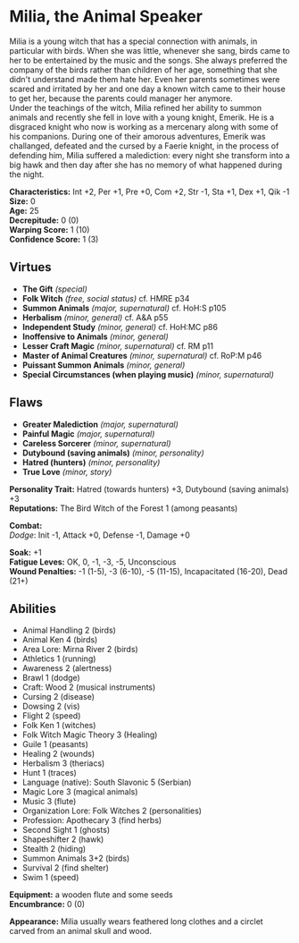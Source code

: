 # Milia, the Animal Speaker  

Milia is a young witch that has a special connection with animals, in particular with birds. When she was little, whenever she sang, birds came to her to be entertained by the music and the songs. She always preferred the company of the birds rather than children of her age, something that she didn't understand made them hate her. Even her parents sometimes were scared and irritated by her and one day a known witch came to their house to get her, because the parents could manager her anymore.  
Under the teachings of the witch, Milia refined her ability to summon animals and recently she fell in love with a young knight, Emerik. He is a disgraced knight who now is working as a mercenary along with some of his companions. During one of their amorous adventures, Emerik was challanged, defeated and the cursed by a Faerie knight, in the process of defending him, Milia suffered a malediction: every night she transform into a big hawk and then day after she has no memory of what happened during the night. 

**Characteristics:** Int +2, Per +1, Pre +0, Com +2, Str -1, Sta +1, Dex +1, Qik -1  
**Size:** 0  
**Age:** 25  
**Decrepitude:** 0 (0)  
**Warping Score:** 1 (10)  
**Confidence Score:** 1 (3)  
## Virtues
- **The Gift** _(special)_
- **Folk Witch** _(free, social status)_ cf. HMRE p34
- **Summon Animals** _(major, supernatural)_ cf. HoH:S p105
- **Herbalism** _(minor, general)_ cf. A&A p55
- **Independent Study** _(minor, general)_ cf. HoH:MC p86
- **Inoffensive to Animals** _(minor, general)_
- **Lesser Craft Magic** _(minor, supernatural)_ cf. RM p11
- **Master of Animal Creatures** *(minor, supernatural)* cf. RoP:M p46
- **Puissant Summon Animals** _(minor, general)_
- **Special Circumstances (when playing music)** _(minor, supernatural)_
## Flaws
- **Greater Malediction** _(major, supernatural)_
- **Painful Magic** _(major, supernatural)_
- **Careless Sorcerer** _(minor, supernatural)_
- **Dutybound (saving animals)** _(minor, personality)_
- **Hatred (hunters)** _(minor, personality)_
- **True Love** _(minor, story)_
  
**Personality Trait:** Hatred (towards hunters) +3, Dutybound (saving animals) +3  
**Reputations:** The Bird Witch of the Forest 1 (among peasants)  
  
**Combat:**  
*Dodge*: Init -1, Attack +0, Defense -1, Damage +0  
  
**Soak:** +1  
**Fatigue Leves:** OK, 0, -1, -3, -5, Unconscious  
**Wound Penalties:** -1 (1-5), -3 (6-10), -5 (11-15), Incapacitated (16-20), Dead (21+)  
## Abilities  
+ Animal Handling 2 (birds)  
+ Animal Ken 4 (birds)  
+ Area Lore: Mirna River 2 (birds)  
+ Athletics 1 (running)  
+ Awareness 2 (alertness)  
+ Brawl 1 (dodge)
+ Craft: Wood 2 (musical instruments)  
+ Cursing 2 (disease)  
+ Dowsing 2 (vis)  
+ Flight 2 (speed)  
+ Folk Ken 1 (witches)  
+ Folk Witch Magic Theory 3 (Healing)  
+ Guile 1 (peasants)  
+ Healing 2 (wounds)  
+ Herbalism 3 (theriacs)  
+ Hunt 1 (traces)  
+  Language (native): South Slavonic 5 (Serbian)  
+ Magic Lore 3 (magical animals)  
+ Music 3 (flute)  
+ Organization Lore: Folk Witches 2 (personalities)
+ Profession: Apothecary 3 (find herbs)  
+ Second Sight 1 (ghosts)  
+ Shapeshifter 2 (hawk)  
+ Stealth 2 (hiding)  
+ Summon Animals 3+2 (birds)  
+ Survival 2 (find shelter)  
+ Swim 1 (speed)  
  
**Equipment:** a wooden flute and some seeds  
**Encumbrance:** 0 (0)  

**Appearance:** Milia usually wears feathered long clothes and a circlet carved from an animal skull and wood.
